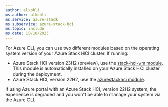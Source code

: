```yaml
---
author: alkohli
ms.author: alkohli
ms.service: azure-stack
ms.subservice: azure-stack-hci
ms.topic: include
ms.date: 10/10/2023
---
```



For Azure CLI, you can use two different modules based on the operating system version of your Azure Stack HCI cluster. If running:

 - Azure Stack HCI version 23H2 (preview), use the [stack-hci-vm module](../index.yml). This module is automatically installed on your Azure Stack HCI cluster during the deployment.
 - Azure Stack HCI, version 22H2, use the [azurestackhci module](/cli/azure/azurestackhci?view=azure-cli-latest&preserve-view=true).

If using Azure portal with an Azure Stack HCI, version 22H2 system, the experience is degraded and you won't be able to manage your system via the Azure CLI.
